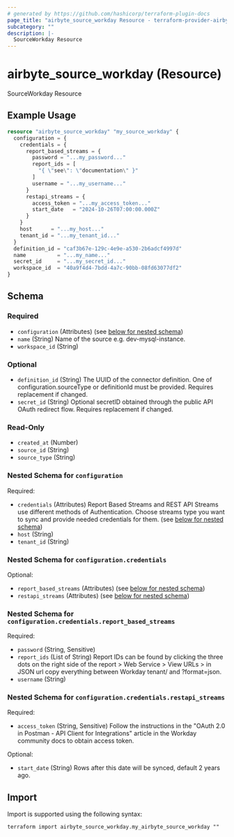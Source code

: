 ```yaml
---
# generated by https://github.com/hashicorp/terraform-plugin-docs
page_title: "airbyte_source_workday Resource - terraform-provider-airbyte"
subcategory: ""
description: |-
  SourceWorkday Resource
---
```


# airbyte_source_workday (Resource)

SourceWorkday Resource

## Example Usage

```terraform
resource "airbyte_source_workday" "my_source_workday" {
  configuration = {
    credentials = {
      report_based_streams = {
        password = "...my_password..."
        report_ids = [
          "{ \"see\": \"documentation\" }"
        ]
        username = "...my_username..."
      }
      restapi_streams = {
        access_token = "...my_access_token..."
        start_date   = "2024-10-26T07:00:00.000Z"
      }
    }
    host      = "...my_host..."
    tenant_id = "...my_tenant_id..."
  }
  definition_id = "caf3b67e-129c-4e9e-a530-2b6adcf4997d"
  name          = "...my_name..."
  secret_id     = "...my_secret_id..."
  workspace_id  = "40a9f4d4-7bdd-4a7c-90bb-08fd63077df2"
}
```

<!-- schema generated by tfplugindocs -->
## Schema

### Required

- `configuration` (Attributes) (see [below for nested schema](#nestedatt--configuration))
- `name` (String) Name of the source e.g. dev-mysql-instance.
- `workspace_id` (String)

### Optional

- `definition_id` (String) The UUID of the connector definition. One of configuration.sourceType or definitionId must be provided. Requires replacement if changed.
- `secret_id` (String) Optional secretID obtained through the public API OAuth redirect flow. Requires replacement if changed.

### Read-Only

- `created_at` (Number)
- `source_id` (String)
- `source_type` (String)

<a id="nestedatt--configuration"></a>
### Nested Schema for `configuration`

Required:

- `credentials` (Attributes) Report Based Streams and REST API Streams use different methods of Authentication. Choose streams type you want to sync and provide needed credentials for them. (see [below for nested schema](#nestedatt--configuration--credentials))
- `host` (String)
- `tenant_id` (String)

<a id="nestedatt--configuration--credentials"></a>
### Nested Schema for `configuration.credentials`

Optional:

- `report_based_streams` (Attributes) (see [below for nested schema](#nestedatt--configuration--credentials--report_based_streams))
- `restapi_streams` (Attributes) (see [below for nested schema](#nestedatt--configuration--credentials--restapi_streams))

<a id="nestedatt--configuration--credentials--report_based_streams"></a>
### Nested Schema for `configuration.credentials.report_based_streams`

Required:

- `password` (String, Sensitive)
- `report_ids` (List of String) Report IDs can be found by clicking the three dots on the right side of the report > Web Service > View URLs > in JSON url copy everything between Workday tenant/ and ?format=json.
- `username` (String)


<a id="nestedatt--configuration--credentials--restapi_streams"></a>
### Nested Schema for `configuration.credentials.restapi_streams`

Required:

- `access_token` (String, Sensitive) Follow the instructions in the "OAuth 2.0 in Postman - API Client for Integrations" article in the Workday community docs to obtain access token.

Optional:

- `start_date` (String) Rows after this date will be synced, default 2 years ago.

## Import

Import is supported using the following syntax:

```shell
terraform import airbyte_source_workday.my_airbyte_source_workday ""
```
